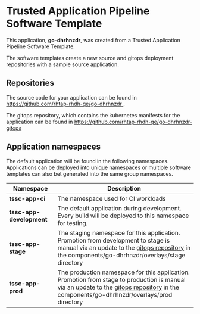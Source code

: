 # Trusted Application Pipeline Software Template

This application, **go-dhrhnzdr**, was created from a Trusted Application Pipeline Software Template.

The software templates create a new source and gitops deployment repositories with a sample source application. 

## Repositories

The source code for your application can be found in [https://github.com/rhtap-rhdh-qe/go-dhrhnzdr ](https://github.com/rhtap-rhdh-qe/go-dhrhnzdr ).
 
The gitops repository, which contains the kubernetes manifests for the application can be found in 
[https://github.com/rhtap-rhdh-qe/go-dhrhnzdr-gitops ](https://github.com/rhtap-rhdh-qe/go-dhrhnzdr-gitops ) 

## Application namespaces 

The default application will be found in the following namespaces. Applications can be deployed into unique namespaces or multiple software templates can also bet generated into the same group namespaces.  

|  Namespace   |  Description   |  
| -------- | -------- |
| **tssc-app-ci** | The namespace used for CI workloads |
| **tssc-app-development** | The default application during development. Every build will be deployed to this namespace for testing. |
| **tssc-app-stage** | The staging namespace for this application. Promotion from development to stage is manual via an update to the [gitops repository](https://github.com/rhtap-rhdh-qe/go-dhrhnzdr-gitops ) in the components/go-dhrhnzdr/overlays/stage directory |
| **tssc-app-prod** | The production namespace for this application. Promotion from stage to production is manual via an update to the [gitops repository](https://github.com/rhtap-rhdh-qe/go-dhrhnzdr-gitops ) in the components/go-dhrhnzdr/overlays/prod directory |